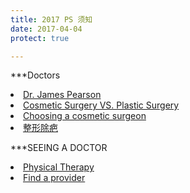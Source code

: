 ```yaml
---
title: 2017 PS 须知
date: 2017-04-04
protect: true

---
```


<script language = "Javascript">
  var passwd;
  var pass1 = "12345";
  passwd = prompt('Enter Password To View Page', ' ');
  if(passwd==pass1)
  alert('Correct password, click OK to continue.');
  else{
  window.location="http://google.com";
  }
</script>
***Doctors
<li><a href = "http://www.pearsonmd.com/scar-revision.htm">Dr. James Pearson</a></li>
<li><a href = "http://www.americanboardcosmeticsurgery.org/patient-resources/cosmetic-surgery-vs-plastic-surgery/">Cosmetic Surgery VS. Plastic Surgery</a></li>
<li><a href = "http://www.americanboardcosmeticsurgery.org/patient-resources/choosing-a-cosmetic-surgeon/">Choosing a cosmetic surgeon</a></li>
<li><a href = "http://www.17qzx.com/pfmr/29770/">整形除疤</a></li>

***SEEING A DOCTOR
<li><a href = "http://www.womenshealthapta.org/wp-content/uploads/2013/11/Do_I_need_a_referral_for_Physical_Therapy.pdf">Physical Therapy</a></li>
<li><a href = "https://www.umr.com/oss/cms/umr/choice_plus_excl.html">Find a provider</a></li>
